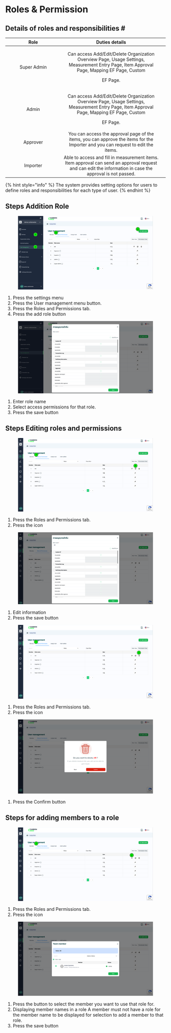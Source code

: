# Roles & Permission

## Details of roles and responsibilities \#

<table><thead><tr><th width="161" align="center">Role</th><th align="center">Duties details</th><th data-hidden></th></tr></thead><tbody><tr><td align="center">Super Admin</td><td align="center"><p>Can access Add/Edit/Delete Organization Overview Page, Usage Settings, Measurement Entry Page, Item Approval Page, Mapping EF Page, Custom</p><p>EF Page.</p></td><td></td></tr><tr><td align="center">Admin</td><td align="center"><p>Can access Add/Edit/Delete Organization Overview Page, Usage Settings, Measurement Entry Page, Item Approval Page, Mapping EF Page, Custom</p><p>EF Page.</p></td><td></td></tr><tr><td align="center">Approver</td><td align="center">You can access the approval page of the items, you can approve the items for the Importer and you can request to edit the items.</td><td></td></tr><tr><td align="center">Importer</td><td align="center">Able to access and fill in measurement items. Item approval can send an approval request and can edit the information in case the approval is not passed.</td><td></td></tr></tbody></table>

{% hint style="info" %}
The system provides setting options for users to define roles and responsibilities for each type of user.
{% endhint %}



## Steps Addition Role &#x20;

<figure><img src="../../../.gitbook/assets/image (9).png" alt=""><figcaption></figcaption></figure>

1. Press the settings menu
2. ﻿﻿﻿Press the User management menu button.
3. ﻿﻿﻿Press the Roles and Permissions tab.
4. ﻿﻿﻿Press the add role button



<figure><img src="../../../.gitbook/assets/image (1) (1) (1) (1) (1) (1).png" alt=""><figcaption></figcaption></figure>

1. Enter role name
2. ﻿﻿﻿Select access permissions for that role.
3. Press the save button



## Steps Editing roles and permissions

<figure><img src="../../../.gitbook/assets/image (2) (1) (1) (1) (1) (1).png" alt=""><figcaption></figcaption></figure>

1. Press the Roles and Permissions tab.
2. ﻿﻿﻿Press the icon



<figure><img src="../../../.gitbook/assets/image (3) (1) (1).png" alt=""><figcaption></figcaption></figure>

1. Edit information
2. ﻿﻿﻿Press the save button



<figure><img src="../../../.gitbook/assets/image (4) (1) (1).png" alt=""><figcaption></figcaption></figure>

1. Press the Roles and Permissions tab.
2. ﻿﻿﻿Press the icon



<figure><img src="../../../.gitbook/assets/image (5) (1) (1).png" alt=""><figcaption></figcaption></figure>

1. Press the Confirm button

###

## Steps for adding members to a role

<figure><img src="../../../.gitbook/assets/image (6) (1) (1).png" alt=""><figcaption></figcaption></figure>

1. Press the Roles and Permissions tab.
2. ﻿﻿﻿Press the icon



<figure><img src="../../../.gitbook/assets/image (7) (1).png" alt=""><figcaption></figcaption></figure>

1. Press the button to select the member you want to use that role for.﻿﻿﻿
2. Displaying member names in a role A member must not have a role for the member name to be displayed for selection to add a member to that role.
3. ﻿﻿﻿Press the save button
